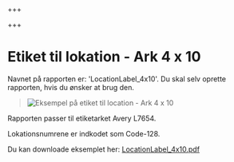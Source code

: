 +++

+++
# Etiket til lokation - Ark 4 x 10

Navnet på rapporten er: 'LocationLabel_4x10'. Du skal selv oprette rapporten, hvis du ønsker at brug den.

> ![Eksempel på etiket til location - Ark 4 x 10](https://thetis-ims-reports.s3.eu-west-1.amazonaws.com/examples/LocationLabel_4x10-1.png)

Rapporten passer til etiketarket Avery L7654.

Lokationsnumrene er indkodet som Code-128.

Du kan downloade eksemplet her: [LocationLabel_4x10.pdf](https://thetis-ims-reports.s3.eu-west-1.amazonaws.com/examples/LocationLabel_4x10.pdf "LocationLabel_4x10.pdf")